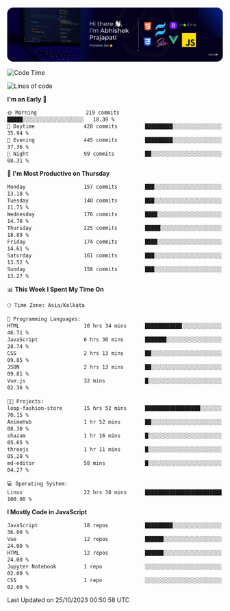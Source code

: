 ![Banner](./Header.png)

<!--START_SECTION:waka-->
![Code Time](http://img.shields.io/badge/Code%20Time-33%20hrs%202%20mins-blue)

![Lines of code](https://img.shields.io/badge/From%20Hello%20World%20I%27ve%20Written-1.5%20million%20lines%20of%20code-blue)

**I'm an Early 🐤** 

```text
🌞 Morning                219 commits         █████░░░░░░░░░░░░░░░░░░░░   18.39 % 
🌆 Daytime                428 commits         █████████░░░░░░░░░░░░░░░░   35.94 % 
🌃 Evening                445 commits         █████████░░░░░░░░░░░░░░░░   37.36 % 
🌙 Night                  99 commits          ██░░░░░░░░░░░░░░░░░░░░░░░   08.31 % 
```
📅 **I'm Most Productive on Thursday** 

```text
Monday                   157 commits         ███░░░░░░░░░░░░░░░░░░░░░░   13.18 % 
Tuesday                  140 commits         ███░░░░░░░░░░░░░░░░░░░░░░   11.75 % 
Wednesday                176 commits         ████░░░░░░░░░░░░░░░░░░░░░   14.78 % 
Thursday                 225 commits         █████░░░░░░░░░░░░░░░░░░░░   18.89 % 
Friday                   174 commits         ████░░░░░░░░░░░░░░░░░░░░░   14.61 % 
Saturday                 161 commits         ███░░░░░░░░░░░░░░░░░░░░░░   13.52 % 
Sunday                   158 commits         ███░░░░░░░░░░░░░░░░░░░░░░   13.27 % 
```


📊 **This Week I Spent My Time On** 

```text
🕑︎ Time Zone: Asia/Kolkata

💬 Programming Languages: 
HTML                     10 hrs 34 mins      ████████████░░░░░░░░░░░░░   46.71 % 
JavaScript               6 hrs 30 mins       ███████░░░░░░░░░░░░░░░░░░   28.74 % 
CSS                      2 hrs 13 mins       ██░░░░░░░░░░░░░░░░░░░░░░░   09.85 % 
JSON                     2 hrs 13 mins       ██░░░░░░░░░░░░░░░░░░░░░░░   09.81 % 
Vue.js                   32 mins             █░░░░░░░░░░░░░░░░░░░░░░░░   02.36 % 

🐱‍💻 Projects: 
loop-fashion-store       15 hrs 52 mins      ██████████████████░░░░░░░   70.15 % 
AnimeHub                 1 hr 52 mins        ██░░░░░░░░░░░░░░░░░░░░░░░   08.30 % 
shazam                   1 hr 16 mins        █░░░░░░░░░░░░░░░░░░░░░░░░   05.65 % 
threejs                  1 hr 11 mins        █░░░░░░░░░░░░░░░░░░░░░░░░   05.28 % 
md-editor                58 mins             █░░░░░░░░░░░░░░░░░░░░░░░░   04.27 % 

💻 Operating System: 
Linux                    22 hrs 38 mins      █████████████████████████   100.00 % 
```

**I Mostly Code in JavaScript** 

```text
JavaScript               18 repos            █████████░░░░░░░░░░░░░░░░   36.00 % 
Vue                      12 repos            ██████░░░░░░░░░░░░░░░░░░░   24.00 % 
HTML                     12 repos            ██████░░░░░░░░░░░░░░░░░░░   24.00 % 
Jupyter Notebook         1 repo              ░░░░░░░░░░░░░░░░░░░░░░░░░   02.00 % 
CSS                      1 repo              ░░░░░░░░░░░░░░░░░░░░░░░░░   02.00 % 
```




 Last Updated on 25/10/2023 00:50:58 UTC
<!--END_SECTION:waka-->
<!--
**bhishekprajapati/bhishekprajapati** is a ✨ _special_ ✨ repository because its `README.md` (this file) appears on your GitHub profile.

Here are some ideas to get you started:

- 🔭 I’m currently working on ...
- 🌱 I’m currently learning ...
- 👯 I’m looking to collaborate on ...
- 🤔 I’m looking for help with ...
- 💬 Ask me about ...
- 📫 How to reach me: ...
- 😄 Pronouns: ...
- ⚡ Fun fact: ...
-->
